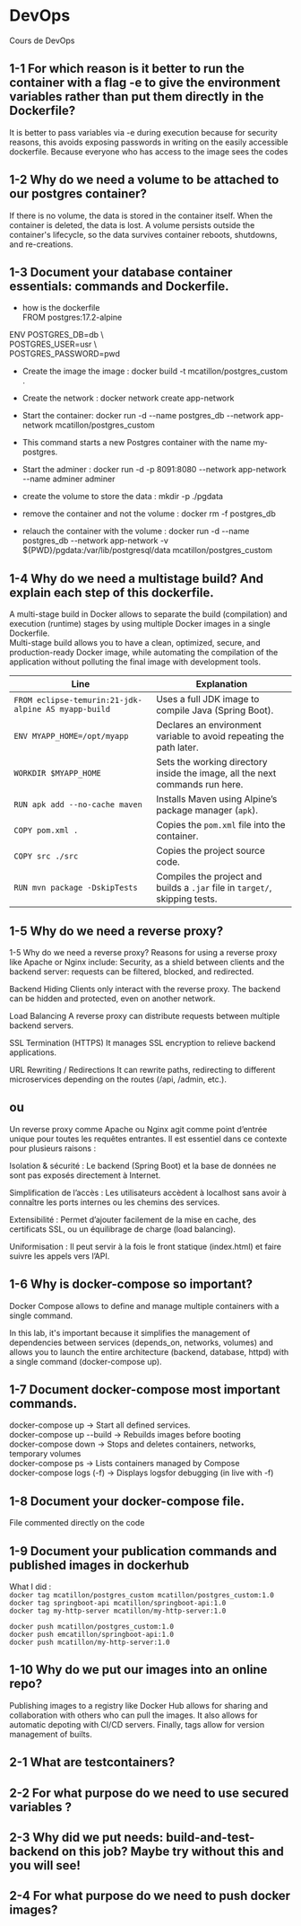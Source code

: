 # DevOps
Cours de DevOps

## 1-1 For which reason is it better to run the container with a flag -e to give the environment variables rather than put them directly in the Dockerfile?

It is better to pass variables via -e during execution because for security reasons, this avoids exposing passwords in writing on the easily accessible dockerfile. Because everyone who has access to the image sees the codes

## 1-2 Why do we need a volume to be attached to our postgres container?

If there is no volume, the data is stored in the container itself.
When the container is deleted, the data is lost.
A volume persists outside the container's lifecycle, so the data survives container reboots, shutdowns, and re-creations.

## 1-3 Document your database container essentials: commands and Dockerfile.

* how is the dockerfile  
    FROM postgres:17.2-alpine  
  
ENV POSTGRES_DB=db \  
   POSTGRES_USER=usr \  
   POSTGRES_PASSWORD=pwd  


* Create the image the image : docker build -t mcatillon/postgres_custom .
* Create the network : docker network create app-network

* Start the container: docker run -d --name postgres_db --network app-network mcatillon/postgres_custom
* This command starts a new Postgres container with the name my-postgres.

* Start the adminer : docker run -d -p 8091:8080 --network app-network --name adminer adminer

* create the volume to store the data : mkdir -p ./pgdata

* remove the container and not the volume : docker rm -f postgres_db

* relauch the container with the volume : docker run -d --name postgres_db --network app-network -v ${PWD}/pgdata:/var/lib/postgresql/data mcatillon/postgres_custom

## 1-4 Why do we need a multistage build? And explain each step of this dockerfile.

A multi-stage build in Docker allows to separate the build (compilation) and execution (runtime) stages by using multiple Docker images in a single Dockerfile.  
Multi-stage build allows you to have a clean, optimized, secure, and production-ready Docker image, while automating the compilation of the application without polluting the final image with development tools.

| Line                                      | Explanation                                                                                          |
|-------------------------------------------|----------------------------------------------------------------------------------------------------|
| `FROM eclipse-temurin:21-jdk-alpine AS myapp-build` | Uses a full JDK image to compile Java (Spring Boot).       |
| `ENV MYAPP_HOME=/opt/myapp`                | Declares an environment variable to avoid repeating the path later.                    |
| `WORKDIR $MYAPP_HOME`                       | Sets the working directory inside the image, all the next commands run here.                     |
| `RUN apk add --no-cache maven`              | Installs Maven using Alpine’s package manager (`apk`).                                             |
| `COPY pom.xml .`                            | Copies the `pom.xml` file into the container.        |
| `COPY src ./src`                            | Copies the project source code.                                                                    |
| `RUN mvn package -DskipTests`               | Compiles the project and builds a `.jar` file in `target/`, skipping tests.                        |

## 1-5 Why do we need a reverse proxy?

1-5 Why do we need a reverse proxy?
Reasons for using a reverse proxy like Apache or Nginx include:
Security, as a shield between clients and the backend server: requests can be filtered, blocked, and redirected.

Backend Hiding
Clients only interact with the reverse proxy. The backend can be hidden and protected, even on another network.

Load Balancing
A reverse proxy can distribute requests between multiple backend servers.

SSL Termination (HTTPS)
It manages SSL encryption to relieve backend applications.

URL Rewriting / Redirections
It can rewrite paths, redirecting to different microservices depending on the routes (/api, /admin, etc.).

## ou 

Un reverse proxy comme Apache ou Nginx agit comme point d’entrée unique pour toutes les requêtes entrantes. Il est essentiel dans ce contexte pour plusieurs raisons :

Isolation & sécurité : Le backend (Spring Boot) et la base de données ne sont pas exposés directement à Internet.

Simplification de l’accès : Les utilisateurs accèdent à localhost sans avoir à connaître les ports internes ou les chemins des services.

Extensibilité : Permet d’ajouter facilement de la mise en cache, des certificats SSL, ou un équilibrage de charge (load balancing).

Uniformisation : Il peut servir à la fois le front statique (index.html) et faire suivre les appels vers l’API.

## 1-6 Why is docker-compose so important?

Docker Compose allows to define and manage multiple containers with a single command.

In this lab, it's important because it simplifies the management of dependencies between services (depends_on, networks, volumes) and allows you to launch the entire architecture (backend, database, httpd) with a single command (docker-compose up).

## 1-7 Document docker-compose most important commands.

docker-compose up -> Start all defined services.  
docker-compose up --build -> Rebuilds images before booting  
docker-compose down -> Stops and deletes containers, networks, temporary volumes  
docker-compose ps -> Lists containers managed by Compose  
docker-compose logs (-f) -> Displays logsfor debugging (in live with -f)  

## 1-8 Document your docker-compose file.

File commented directly on the code

## 1-9 Document your publication commands and published images in dockerhub

What I did :  
`docker tag mcatillon/postgres_custom mcatillon/postgres_custom:1.0`  
`docker tag springboot-api mcatillon/springboot-api:1.0`  
`docker tag my-http-server mcatillon/my-http-server:1.0`  
  
`docker push mcatillon/postgres_custom:1.0`  
`docker push emcatillon/springboot-api:1.0`  
`docker push mcatillon/my-http-server:1.0`  

## 1-10 Why do we put our images into an online repo?

Publishing images to a registry like Docker Hub allows for sharing and collaboration with others who can pull the images. It also allows for automatic depoting with CI/CD servers. Finally, tags allow for version management of builts.

## 2-1 What are testcontainers?


## 2-2 For what purpose do we need to use secured variables ?

## 2-3 Why did we put needs: build-and-test-backend on this job? Maybe try without this and you will see!

## 2-4 For what purpose do we need to push docker images?